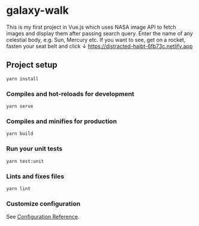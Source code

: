 # galaxy-walk

This is my first project in Vue.js which uses NASA image API to fetch images and display them after passing 
search query. 
Enter the name of any celestial body, e.g. Sun, Mercury etc.
If you want to see, get on a rocket, fasten your seat belt and click ↓  https://distracted-haibt-6fb73c.netlify.app

## Project setup
```
yarn install
```

### Compiles and hot-reloads for development
```
yarn serve
```

### Compiles and minifies for production
```
yarn build
```

### Run your unit tests
```
yarn test:unit
```

### Lints and fixes files
```
yarn lint
```

### Customize configuration
See [Configuration Reference](https://cli.vuejs.org/config/).
